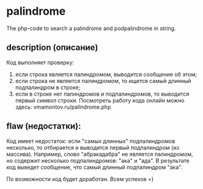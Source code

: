 # palindrome
The php-code to search a palindrome and podpalindrome in string.

## description (описание)
Код выполняет проверку: 
1) если строка является палиндромом, выводится сообщение об этом;
2) если строка не является палиндромом, то ищется самый длинный подпалиндром в строке;
3) если в строке нет палиндромов и подпалиндромов, то выводится первый символ строки.
Посмотреть работу кода онлайн можно здесь: vmamontov.ru/palindrome.php

## flaw (недостатки):
Код имеет недостаток: если "самых длинных" подпалиндромов несколько, то отбирается и выводится первый подпалиндром (из массива).
Например, слово "абракадабра" не является палиндромом, но содержит несколько подпалиндромов: "ака" и "ада". 
В результате код выведет сообщение, что самый длинный подпалиндром "ака".

По возможности код будет доработан.
Всем успехов =)
